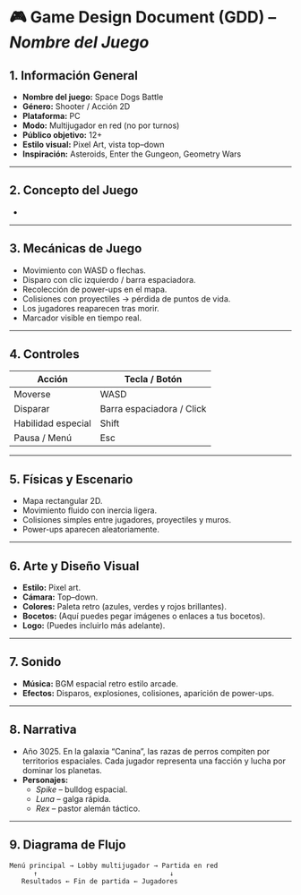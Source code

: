 ﻿# 🎮 Game Design Document (GDD) – *Nombre del Juego*

## 1. Información General
- **Nombre del juego:** Space Dogs Battle  
- **Género:** Shooter / Acción 2D  
- **Plataforma:** PC  
- **Modo:** Multijugador en red (no por turnos)  
- **Público objetivo:** 12+  
- **Estilo visual:** Pixel Art, vista top–down  
- **Inspiración:** Asteroids, Enter the Gungeon, Geometry Wars

---

## 2. Concepto del Juego
*

---

## 3. Mecánicas de Juego
- Movimiento con WASD o flechas.
- Disparo con clic izquierdo / barra espaciadora.
- Recolección de power-ups en el mapa.
- Colisiones con proyectiles → pérdida de puntos de vida.
- Los jugadores reaparecen tras morir.
- Marcador visible en tiempo real.

---

## 4. Controles
| Acción               | Tecla / Botón              |
|-----------------------|-----------------------------|
| Moverse               | WASD                        |
| Disparar              | Barra espaciadora / Click   |
| Habilidad especial    | Shift                       |
| Pausa / Menú          | Esc                         |

---

## 5. Físicas y Escenario
- Mapa rectangular 2D.  
- Movimiento fluido con inercia ligera.  
- Colisiones simples entre jugadores, proyectiles y muros.  
- Power-ups aparecen aleatoriamente.

---

## 6. Arte y Diseño Visual
- **Estilo:** Pixel art.  
- **Cámara:** Top–down.  
- **Colores:** Paleta retro (azules, verdes y rojos brillantes).  
- **Bocetos:** (Aquí puedes pegar imágenes o enlaces a tus bocetos).  
- **Logo:** (Puedes incluirlo más adelante).

---

## 7. Sonido
- **Música:** BGM espacial retro estilo arcade.  
- **Efectos:** Disparos, explosiones, colisiones, aparición de power-ups.

---

## 8. Narrativa
- Año 3025. En la galaxia “Canina”, las razas de perros compiten por territorios espaciales. Cada jugador representa una facción y lucha por dominar los planetas.  
- **Personajes:**  
  - *Spike* – bulldog espacial.  
  - *Luna* – galga rápida.  
  - *Rex* – pastor alemán táctico.

---

## 9. Diagrama de Flujo
```text
Menú principal → Lobby multijugador → Partida en red
      ↑                                 ↓
   Resultados ← Fin de partida ← Jugadores
